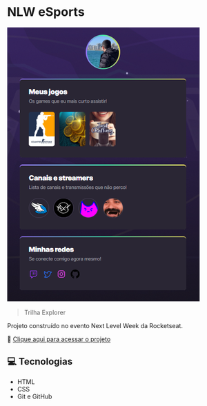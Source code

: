 # NLW eSports

![preview](./.github/preview.png)

> Trilha Explorer

Projeto construído no evento Next Level Week da Rocketseat.

🔗 [Clique aqui para acessar o projeto](https://github.com/jorgebruchado/nlw-project)

## 💻 Tecnologias

- HTML
- CSS
- Git e GitHub


